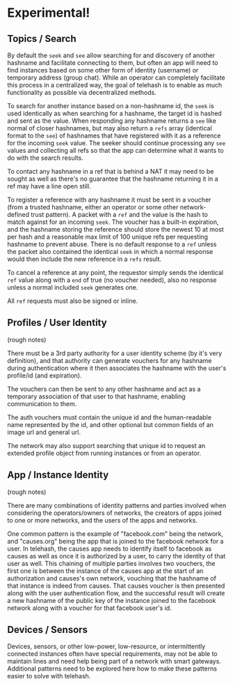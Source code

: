 Experimental!
=============

## Topics / Search

By default the `seek` and `see` allow searching for and discovery of another hashname and facilitate connecting to them, but often an app will need to find instances based on some other form of identity (username) or temporary address (group chat).  While an operator can completely facilitate this process in a centralized way, the goal of telehash is to enable as much functionality as possible via decentralized methods.

To search for another instance based on a non-hashname id, the `seek` is used identically as when searching for a hashname, the target id is hashed and sent as the value.  When responding any hashname returns a `see` like normal of closer hashnames, but may also return a `refs` array (identical format to the `see`) of hashnames that have registered with it as a reference for the incoming `seek` value.  The seeker should continue processing any `see` values and collecting all refs so that the app can determine what it wants to do with the search results.

To contact any hashname in a ref that is behind a NAT it may need to be sought as well as there's no guarantee that the hashname returning it in a ref may have a line open still.

To register a reference with any hashname it must be sent in a voucher (from a trusted hashname, either an operator or some other network-defined trust pattern). A packet with a `ref` and the value is the hash to match against for an incoming `seek`.  The voucher has a built-in expiration, and the hashname storing the reference should store the newest 10 at most per hash and a reasonable max limit of 100 unique refs per requesting hashname to prevent abuse.  There is no default response to a `ref` unless the packet also contained the identical `seek` in which a normal response would then include the new reference in a `refs` result.

To cancel a reference at any point, the requestor simply sends the identical `ref` value along with a `end` of true (no voucher needed), also no response unless a normal included `seek` generates one.

All `ref` requests must also be signed or inline.

## Profiles / User Identity

(rough notes)

There must be a 3rd party authority for a user identity scheme (by it's very definition), and that authority can generate vouchers for any hashname during authentication where it then associates the hashname with the user's profile/id (and expiration).

The vouchers can then be sent to any other hashname and act as a temporary association of that user to that hashname, enabling communication to them.

The auth vouchers must contain the unique id and the human-readable name represented by the id, and other optional but common fields of an image url and general url.

The network may also support searching that unique id to request an extended profile object from running instances or from an operator.

## App / Instance Identity

(rough notes)

There are many combinations of identity patterns and parties involved when considering the operators/owners of networks, the creators of apps joined to one or more networks, and the users of the apps and networks.

One common pattern is the example of "facebook.com" being the network, and "causes.org" being the app that is joined to the facebook network for a user. In telehash, the causes app needs to identify itself to facebook as causes as well as once it is authorized by a user, to carry the identity of that user as well. This chaining of multiple parties involves two vouchers, the first one is between the instance of the causes app at the start of an authorization and causes's own network, vouching that the hashname of that instance is indeed from causes.  That causes voucher is then presented along with the user authentication flow, and the successful result will create a new hashname of the public key of the instance joined to the facebook network along with a voucher for that facebook user's id.

## Devices / Sensors

Devices, sensors, or other low-power, low-resource, or intermittently connected instances often have special requirements, may not be able to maintain lines and need help being part of a network with smart gateways.  Additional patterns need to be explored here how to make these patterns easier to solve with telehash.